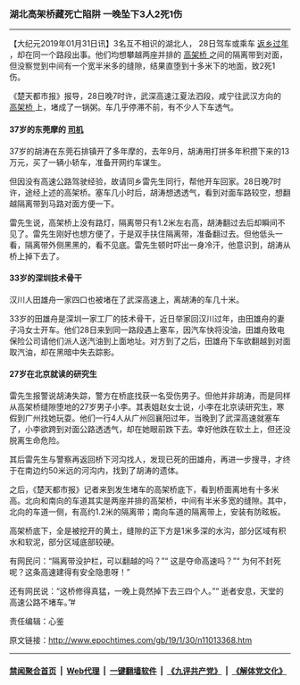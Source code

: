 ### 湖北高架桥藏死亡陷阱 一晚坠下3人2死1伤
------------------------

<p>
 【大纪元2019年01月31日讯】3名互不相识的湖北人， 28日驾车或乘车
 <a href="http://www.epochtimes.com/gb/tag/%E8%BF%94%E4%B9%A1%E8%BF%87%E5%B9%B4.html">
  返乡过年
 </a>
 ，却在同一个路段出事。他们均想攀越两座并排的
 <a href="http://www.epochtimes.com/gb/tag/%E9%AB%98%E6%9E%B6%E6%A1%A5.html">
  高架桥
 </a>
 之间的隔离带到对面，但没察觉到中间有一个宽半米多的缝隙，结果直堕到十多米下的地面，致2死1伤。
</p>
<p>
 《楚天都市报》报导，28日晚7时许，武深高速江夏法泗段，咸宁往武汉方向的
 <a href="http://www.epochtimes.com/gb/tag/%E9%AB%98%E6%9E%B6%E6%A1%A5.html">
  高架桥
 </a>
 上，堵成了一锅粥。车几乎停滞不前，有不少人下车透气。
</p>
<h4>
 37岁的东莞摩的
 <a href="http://www.epochtimes.com/gb/tag/%E5%8F%B8%E6%9C%BA.html">
  司机
 </a>
</h4>
<p>
 37岁的胡涛在东莞石排镇开了多年摩的，去年9月，胡涛用打拼多年积攒下来的13万元，买了一辆小轿车，准备开网约车谋生。
</p>
<p>
 但因没有高速公路驾驶经验，故请同乡雷先生同行，帮他开车回家。28日晚7时许，途经上述的高架桥。塞车几小时后，胡涛想透透气，看到对面车路较空，想翻越隔离带到马路对面方便一下。
</p>
<p>
 雷先生说，高架桥上没有路灯，隔离带只有1.2米左右高，胡涛翻过去后却瞬间不见了。雷先生刚好也想方便了，于是双手扶住隔离带，准备翻过去。但他低头一看，隔离带外侧黑黑的，看不见底。雷先生顿时吓出一身冷汗，他意识到，胡涛从桥上掉下去了。
</p>
<h4>
 33岁的深圳技术骨干
</h4>
<p>
 汉川人田雄舟一家四口也被堵在了武深高速上，离胡涛的车几十米。
</p>
<p>
 33岁的田雄舟是深圳一家工厂的技术骨干，近日举家回汉川过年，由田雄舟的妻子冯女士开车。他们28日来到同一路段遇上塞车，因汽车快将没油，田雄舟致电保险公司请他们派人送汽油到上面地址。对方到了之后，田雄舟下车欲翻越到对面取汽油，却在黑暗中失去踪影。
</p>
<h4>
 27岁在北京就读的研究生
</h4>
<p>
 雷先生报警说胡涛失踪，警方在桥底找获一名受伤男子。但他并非胡涛，而是同样从高架桥缝隙堕地的27岁男子小李。其表姐赵女士说，小李在北京读研究生，寒假到广州找她玩耍。他们一行4人从广州回襄阳过年，当晚到了武深高速就塞车了，小李欲跨到对面公路透透气，却在她眼前跌下去。幸好他跌在软土上，但还没脱离生命危险。
</p>
<p>
 其后雷先生与警察再返回桥下河沟找人，发现已死的田雄舟，再进一步搜寻，才终于在南边约50米远的河沟内，找到了胡涛的遗体。
</p>
<p>
 之后，《楚天都市报》记者来到发生堵车的高架桥底下，看到桥面离地有十多米高。北向和南向的车道其实是两座并排的高架桥，中间有半米多宽的缝隙。其中，北向的车道一侧，有高约1.2米的隔离带；南向车道的隔离带上，安装有防眩板。
</p>
<p>
 高架桥底下，全是被挖开的黄土，缝隙的正下方是1米多深的水沟，部分区域有积水和软泥，部分区域底部较硬。
</p>
<p>
 有网民问：“隔离带没护栏，可以翻越的吗？”“ 这是夺命高速吗？”“ 为何不封死呢？这条高速建得有安全隐患呀！”
</p>
<p>
 还有网民说：“这桥修得真猛，一晚上竟然掉下去三四个人。”“ 逝者安息，天堂的高速公路不堵车。”#
</p>
<p>
 责任编辑：心鉴
</p>

原文链接：http://www.epochtimes.com/gb/19/1/30/n11013368.htm


------------------------
#### [禁闻聚合首页](https://github.com/gfw-breaker/banned-news/blob/master/README.md) &nbsp;|&nbsp; [Web代理](https://github.com/gfw-breaker/open-proxy/blob/master/README.md) &nbsp;|&nbsp; [一键翻墙软件](https://github.com/gfw-breaker/nogfw/blob/master/README.md) &nbsp;|&nbsp; [《九评共产党》](https://github.com/gfw-breaker/9ping.md/blob/master/README.md#九评之一评共产党是什么) &nbsp;|&nbsp; [《解体党文化》](https://github.com/gfw-breaker/jtdwh.md/blob/master/README.md#绪论)